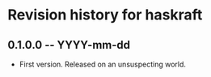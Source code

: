 # Revision history for haskraft

## 0.1.0.0 -- YYYY-mm-dd

* First version. Released on an unsuspecting world.

